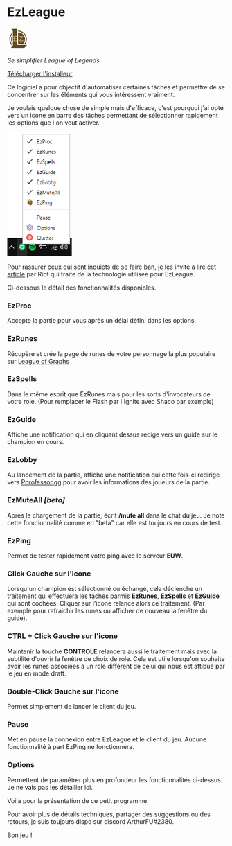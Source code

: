 # EzLeague

![alt text](https://github.com/ArthurSaurel/EzLeague/blob/master/ressources/newmain.png)

*Se simplifier League of Legends*

[Télécharger l'installeur](https://github.com/ArthurSaurel/EzLeague/releases/tag/EzSetup)

Ce logiciel a pour objectif d'automatiser certaines tâches et permettre de se concentrer sur les éléments qui vous intéressent vraiment. 

Je voulais quelque chose de simple mais d'efficace, c'est pourquoi j'ai opté vers un icone en barre des tâches permettant de sélectionner rapidement les options que l'on veut activer.

![alt text](https://github.com/ArthurSaurel/EzLeague/blob/master/img/ezleague_menu.PNG)

Pour rassurer ceux qui sont inquiets de se faire ban, je les invite à lire [cet article](https://developer.riotgames.com/league-client-apis.html) par Riot qui traite de la technologie utilisée pour EzLeague. 

Ci-dessous le détail des fonctionnalités disponibles. 

### EzProc 
Accepte la partie pour vous après un délai défini dans les options.

### EzRunes
Récupère et crée la page de runes de votre personnage la plus populaire sur [League of Graphs](https://www.leagueofgraphs.com/fr/)

### EzSpells 
Dans le même esprit que EzRunes mais pour les sorts d'invocateurs de votre role. (Pour remplacer le Flash par l'Ignite avec Shaco par exemple)

### EzGuide
Affiche une notification qui en cliquant dessus redige vers un guide sur le champion en cours.

### EzLobby
Au lancement de la partie, affiche une notification qui cette fois-ci redirige vers [Porofessor.gg](https://porofessor.gg/) pour avoir les informations des joueurs de la partie.

### EzMuteAll  *[beta]*
Après le chargement de la partie, écrit **/mute all** dans le chat du jeu. Je note cette fonctionnalité comme en "beta" car elle est toujours en cours de test.

### EzPing
Permet de tester rapidement votre ping avec le serveur **EUW**.

### Click Gauche sur l'icone
Lorsqu'un champion est sélectionné ou échangé, cela déclenche un traitement qui effectuera les tâches parmis **EzRunes**, **EzSpells** et **EzGuide** qui sont cochées. Cliquer sur l'icone relance alors ce traitement. (Par exemple pour rafraichir les runes ou afficher de nouveau la fenêtre du guide). 

### CTRL + Click Gauche sur l'icone
Maintenir la touche **CONTROLE** relancera aussi le traitement mais avec la subtilité d'ouvrir la fenêtre de choix de role. Cela est utile lorsqu'on souhaite avoir les runes associées à un role différent de celui qui nous est attibué par le jeu en mode draft.

### Double-Click Gauche sur l'icone
Permet simplement de lancer le client du jeu. 

### Pause
Met en pause la connexion entre EzLeague et le client du jeu. Aucune fonctionnalité à part EzPing ne fonctionnera.

### Options
Permettent de paramétrer plus en profondeur les fonctionnalités ci-dessus. Je ne vais pas les détailler ici.


Voilà pour la présentation de ce petit programme.

Pour avoir plus de détails techniques, partager des suggestions ou des retours, je suis toujours dispo sur discord ArthurFU#2380.


Bon jeu !







